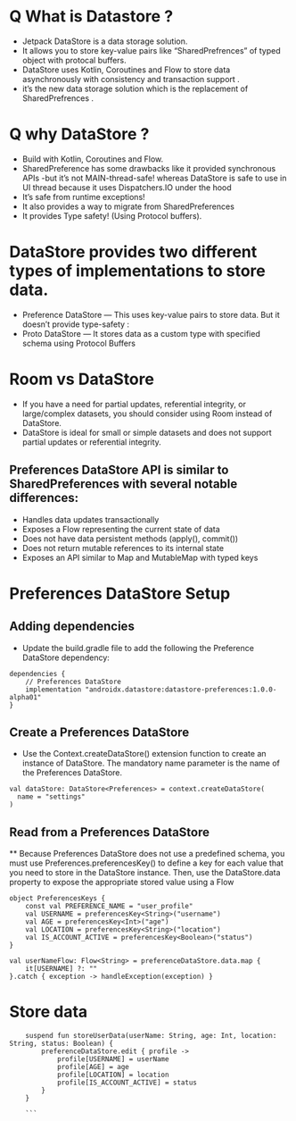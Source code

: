 
# Q What is Datastore ?
* Jetpack DataStore is a data storage solution.
*	It allows you to store key-value pairs like “SharedPrefrences” of typed object with protocal buffers.
*	DataStore uses Kotlin, Coroutines and Flow to store data asynchronously with consistency and transaction support .
*	it’s the new data storage solution which is the replacement of SharedPrefrences .

# Q why DataStore ?
* Build with Kotlin, Coroutines and Flow.
* SharedPreference has some drawbacks like it provided synchronous APIs -but it’s not MAIN-thread-safe! whereas DataStore is safe to use in UI thread because it uses Dispatchers.IO under the hood
* It’s safe from runtime exceptions!
* It also provides a way to migrate from SharedPreferences
* It provides Type safety! (Using Protocol buffers).

# DataStore provides two different types of implementations to store data.
* Preference DataStore — This uses key-value pairs to store data. But it doesn’t provide type-safety :
* Proto DataStore — It stores data as a custom type with specified schema using Protocol Buffers

# Room vs DataStore
* If you have a need for partial updates, referential integrity, or large/complex datasets, you should consider using Room instead of DataStore. 
* DataStore is ideal for small or simple datasets and does not support partial updates or referential integrity.

## Preferences DataStore API is similar to SharedPreferences with several notable differences:
*	Handles data updates transactionally
*	Exposes a Flow representing the current state of data
*	Does not have data persistent methods (apply(), commit())
*	Does not return mutable references to its internal state
*	Exposes an API similar to Map and MutableMap with typed keys

# Preferences DataStore Setup 

## Adding dependencies
* Update the build.gradle file to add the following the Preference DataStore dependency:

```
dependencies {
    // Preferences DataStore
    implementation "androidx.datastore:datastore-preferences:1.0.0-alpha01"
}
```

## Create a Preferences DataStore
* Use the Context.createDataStore() extension function to create an instance of DataStore<Preferences>. The mandatory name parameter is the name of the Preferences DataStore.

```
val dataStore: DataStore<Preferences> = context.createDataStore(
  name = "settings"
)
```

## Read from a Preferences DataStore
 ** Because Preferences DataStore does not use a predefined schema, you must use Preferences.preferencesKey() to define a key for each value that you need to store in the DataStore<Preferences> instance. Then, use the DataStore.data property to expose the appropriate stored value using a Flow

```
object PreferencesKeys {
    const val PREFERENCE_NAME = "user_profile"
    val USERNAME = preferencesKey<String>("username")
    val AGE = preferencesKey<Int>("age")
    val LOCATION = preferencesKey<String>("location")
    val IS_ACCOUNT_ACTIVE = preferencesKey<Boolean>("status")
}
```

```
val userNameFlow: Flow<String> = preferenceDataStore.data.map {
    it[USERNAME] ?: ""
}.catch { exception -> handleException(exception) }
```

# Store data 

```
    suspend fun storeUserData(userName: String, age: Int, location: String, status: Boolean) {
        preferenceDataStore.edit { profile ->
            profile[USERNAME] = userName
            profile[AGE] = age
            profile[LOCATION] = location
            profile[IS_ACCOUNT_ACTIVE] = status
        }
    }
    
    ```
